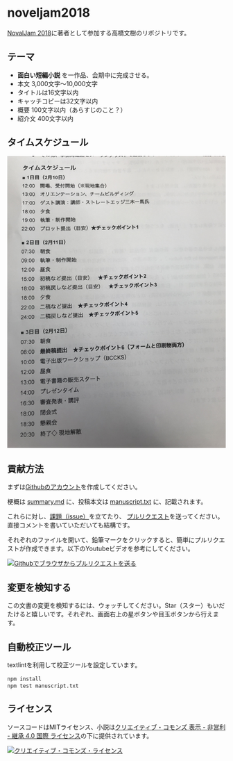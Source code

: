 # noveljam2018

[NovalJam 2018](https://www.noveljam.org)に著者として参加する高橋文樹のリポジトリです。

## テーマ

- **面白い短編小説** を一作品、会期中に完成させる。
- 本文 3,000文字〜10,000文字
- タイトルは16文字以内
- キャッチコピーは32文字以内
- 概要 100文字以内（あらすじのこと？）
- 紹介文 400文字以内

## タイムスケジュール

![タイムテーブル](https://raw.githubusercontent.com/fumikito/noveljam2018/master/img/schedule.jpg)

## 貢献方法

まずは[Githubのアカウント](https://www.google.co.jp/url?sa=t&rct=j&q=&esrc=s&source=web&cd=9&cad=rja&uact=8&ved=0ahUKEwjv0cSR443ZAhWDS7wKHRadALoQFghgMAg&url=https%3A%2F%2Fgithub.com%2Fjoin&usg=AOvVaw0H9TK-nu7JfXaoNeNMgJEk)を作成してください。

梗概は [summary.md](https://github.com/fumikito/noveljam2018/blob/master/summary.md) に、投稿本文は [manuscript.txt](https://github.com/fumikito/noveljam2018/blob/master/manuscript.txt) に、記載されます。

これらに対し、[課題（issue）](https://github.com/fumikito/noveljam2018/issues)を立てたり、 [プルリクエスト](https://github.com/fumikito/noveljam2018/pulls)を送ってください。直接コメントを書いていただいても結構です。

それぞれのファイルを開いて、鉛筆マークをクリックすると、簡単にプルリクエストが作成できます。以下のYoutubeビデオを参考にしてください。

[![Githubでブラウザからプルリクエストを送る](https://img.youtube.com/vi/zzDQ2bVDOCI/0.jpg)](https://www.youtube.com/watch?v=zzDQ2bVDOCI)


## 変更を検知する

この文書の変更を検知するには、ウォッチしてください。Star（スター）もいだたけると嬉しいです。それぞれ、画面右上の星ボタンや目玉ボタンから行えます。

## 自動校正ツール

textlintを利用して校正ツールを設定しています。

```
npm install
npm test manuscript.txt
```

## ライセンス

ソースコードはMITライセンス、小説は<a rel="license" href="http://creativecommons.org/licenses/by-nc-sa/4.0/">クリエイティブ・コモンズ 表示 - 非営利 - 継承 4.0 国際 ライセンス</a>の下に提供されています。

<a rel="license" href="http://creativecommons.org/licenses/by-nc-sa/4.0/"><img alt="クリエイティブ・コモンズ・ライセンス" style="border-width:0" src="https://i.creativecommons.org/l/by-nc-sa/4.0/80x15.png" /></a>

